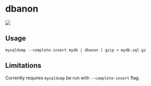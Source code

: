 # dbanon

![](https://travis-ci.org/mpchadwick/dbanon.svg?branch=master)

## Usage

```
mysqldump --complete-insert mydb | dbanon | gzip > mydb.sql.gz
```

## Limitations

Currently requires `mysqldump` be run with `--complete-insert` flag.